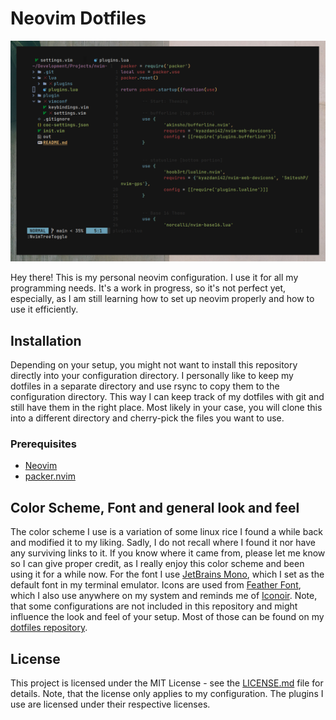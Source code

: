 # Neovim Dotfiles

![Screenshot](/other/screenshot.png)

Hey there! This is my personal neovim configuration. I use it for all my programming needs. It's a work in progress, so it's not perfect yet, especially, as I am still learning how to set up neovim properly and how to use it efficiently.

## Installation

Depending on your setup, you might not want to install this repository directly into your configuration directory. I personally like to keep my dotfiles in a separate directory and use rsync to copy them to the configuration directory. This way I can keep track of my dotfiles with git and still have them in the right place. Most likely in your case, you will clone this into a different directory and cherry-pick the files you want to use. 

### Prerequisites

- [Neovim](https://neovim.io/)
- [packer.nvim](https://github.com/wbthomason/packer.nvim)

## Color Scheme, Font and general look and feel

The color scheme I use is a variation of some linux rice I found a while back and modified it to my liking. Sadly, I do not recall where I found it nor have any surviving links to it. If you know where it came from, please let me know so I can give proper credit, as I really enjoy this color scheme and been using it for a while now.
For the font I use [JetBrains Mono](https://github.com/JetBrains/JetBrainsMono), which I set as the default font in my terminal emulator.
Icons are used from [Feather Font](https://github.com/AT-UI/feather-font), which I also use anywhere on my system and reminds me of [Iconoir](https://iconoir.com/).
Note, that some configurations are not included in this repository and might influence the look and feel of your setup. Most of those can be found on my [dotfiles repository](https://github.com/confusedSerge).

## License

This project is licensed under the MIT License - see the [LICENSE.md](LICENSE.md) file for details. Note, that the license only applies to my configuration. The plugins I use are licensed under their respective licenses.